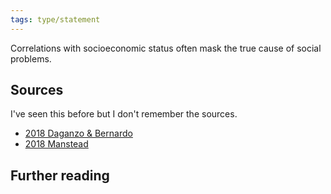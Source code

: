 ```yaml
---
tags: type/statement
---
```

Correlations with socioeconomic status often mask the true cause of social problems. 

## Sources
I've seen this before but I don't remember the sources.
- [2018 Daganzo & Bernardo](https://doi.org/10.1080/23311908.2018.1525149)
- [2018 Manstead](https://doi.org/10.1111%2Fbjso.12251)
## Further reading